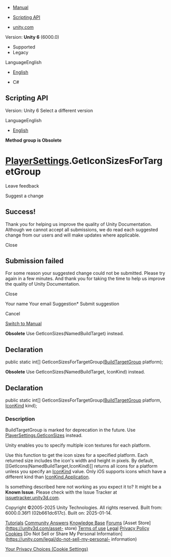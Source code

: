 [ ]()

  * [Manual](../Manual/index.html)
  * [Scripting API](../ScriptReference/index.html)

  * [unity.com](https://unity.com/)

Version: **Unity 6** (6000.0)

  * Supported
  * Legacy

LanguageEnglish

  * [English]()

  * C#

[ ](https://docs.unity3d.com)

## Scripting API

Version: Unity 6 Select a different version

LanguageEnglish

  * [English]()

**Method group is Obsolete**  

#  [PlayerSettings](PlayerSettings.html).GetIconSizesForTargetGroup

Leave feedback

Suggest a change

## Success!

Thank you for helping us improve the quality of Unity Documentation. Although
we cannot accept all submissions, we do read each suggested change from our
users and will make updates where applicable.

Close

## Submission failed

For some reason your suggested change could not be submitted. Please <a>try
again</a> in a few minutes. And thank you for taking the time to help us
improve the quality of Unity Documentation.

Close

Your name Your email Suggestion* Submit suggestion

Cancel

[Switch to Manual](../Manual/class-PlayerSettings.html "Go to PlayerSettings
Component in the Manual")

**Obsolete** Use GetIconSizes(NamedBuildTarget) instead.

## Declaration

public static int[]
GetIconSizesForTargetGroup([BuildTargetGroup](BuildTargetGroup.html)
platform);

**Obsolete** Use GetIconSizes(NamedBuildTarget, IconKind) instead.

## Declaration

public static int[]
GetIconSizesForTargetGroup([BuildTargetGroup](BuildTargetGroup.html) platform,
[IconKind](IconKind.html) kind);

### Description

BuildTargetGroup is marked for deprecation in the future. Use
[PlayerSettings.GetIconSizes](PlayerSettings.GetIconSizes.html) instead.

Unity enables you to specify multiple icon textures for each platform.  
  
Use this function to get the icon sizes for a specified platform. Each
returned size includes the icon's width and height in pixels. By default,
[[GetIcons(NamedBuildTarget,IconKind)]] returns all icons for a platform
unless you specify an [IconKind](IconKind.html) value. Only iOS supports icons
which have a different kind than
[IconKind.Application](IconKind.Application.html).

Is something described here not working as you expect it to? It might be a
**Known Issue**. Please check with the Issue Tracker at
[issuetracker.unity3d.com](https://issuetracker.unity3d.com).

Copyright ©2005-2025 Unity Technologies. All rights reserved. Built from:
6000.0.36f1 (02b661dc617c). Built on: 2025-01-14.

[Tutorials](https://unity3d.com/learn) [Community
Answers](https://answers.unity3d.com) [Knowledge
Base](https://support.unity3d.com/hc/en-us)
[Forums](https://forum.unity3d.com) [Asset Store](https://unity3d.com/asset-
store) [Terms of use](https://docs.unity3d.com/Manual/TermsOfUse.html)
[Legal](https://unity.com/legal) [Privacy
Policy](https://unity.com/legal/privacy-policy)
[Cookies](https://unity.com/legal/cookie-policy) [Do Not Sell or Share My
Personal Information](https://unity.com/legal/do-not-sell-my-personal-
information)

[Your Privacy Choices (Cookie Settings)](javascript:void\(0\);)

